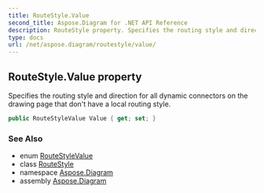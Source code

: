 ```yaml
---
title: RouteStyle.Value
second_title: Aspose.Diagram for .NET API Reference
description: RouteStyle property. Specifies the routing style and direction for all dynamic connectors on the drawing page that dont have a local routing style
type: docs
url: /net/aspose.diagram/routestyle/value/
---
```

## RouteStyle.Value property

Specifies the routing style and direction for all dynamic connectors on the drawing page that don't have a local routing style.

```csharp
public RouteStyleValue Value { get; set; }
```

### See Also

* enum [RouteStyleValue](../../routestylevalue/)
* class [RouteStyle](../)
* namespace [Aspose.Diagram](../../routestyle/)
* assembly [Aspose.Diagram](../../../)



